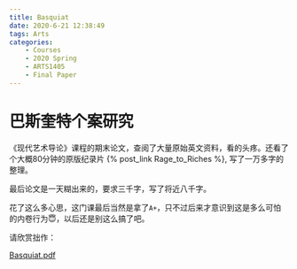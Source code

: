 ```yaml
---
title: Basquiat
date: 2020-6-21 12:38:49
tags: Arts
categories:
    - Courses
    - 2020 Spring 
    - ARTS1405
    - Final Paper
---
```


# 巴斯奎特个案研究

《现代艺术导论》课程的期末论文，查阅了大量原始英文资料，看的头疼。还看了个大概80分钟的原版纪录片 {% post_link Rage_to_Riches %}, 写了一万多字的整理。

最后论文是一天糊出来的，要求三千字，写了将近八千字。

花了这么多心思，这门课最后当然是拿了`A+`，只不过后来才意识到这是多么可怕的内卷行为😇，以后还是别这么搞了吧。

请欣赏拙作：
<!-- （网页版只能用电脑看，移动端请下载） -->

<!-- {% pdf ./Basquiat.pdf %} -->

[Basquiat.pdf](https://github.com/NaiveD/NaiveD.github.io/raw/code/source/_posts/Basquiat/Basquiat.pdf)

<!-- <object data="./Basquiat.pdf" type="application/pdf" width="100%" height="677px"> -->